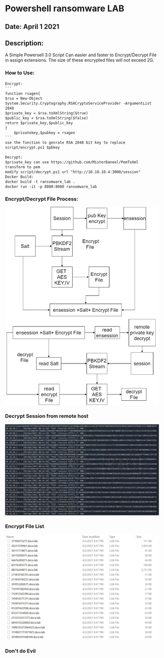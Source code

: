 # Powershell ransomware LAB
## Date: April 1 2021 

## Description:
A Simple Powersell 3.0 Script Can easier and faster to Encrypt/Decrypt File in assign extensions.
The size of these encrypted files will not exceed 2G.
### How to Use:
	Encrypt:
	```
	function rsagen{
	$rsa = New-Object System.Security.Cryptography.RSACryptoServiceProvider -ArgumentList 2048
	$private_key = $rsa.toXmlString($true)
	$public_key = $rsa.toXmlString($false)
	return $private_key,$public_key
	}
		$privatekey,$pubkey = rsagen
	```
	use the function to genrate RSA 2048 bit key to replace script/encrypt.ps1 $pbkey

	Decrypt:
	$private_key can use https://github.com/MisterDaneel/PemToXml transform to pem 
	modify script/decrypt.ps1 url "http://10.10.10.4:3000/session"		
	Docker Build:
	docker build -t ransomware_lab .
	docker run -it -p 8080:8080 ransomware_lab
### Encrypt/Decrypt File Process:
![](https://raw.githubusercontent.com/kosh-cyber/powershell_ransomware_lab/main/Encrypt-Decrypt.png)
### Decrypt Session from remote host
![](https://raw.githubusercontent.com/kosh-cyber/powershell_ransomware_lab/main/decryptsession.JPG)
### Encrypt File List
![](https://raw.githubusercontent.com/kosh-cyber/powershell_ransomware_lab/main/encryptfile.JPG)
### Don't do Evil
